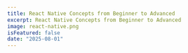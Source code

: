 ```yaml
---
title: React Native Concepts from Beginner to Advanced
excerpt: React Native Concepts from Beginner to Advanced
image: react-native.png
isFeatured: false
date: "2025-08-01"
---
```


